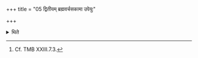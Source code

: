 +++
title = "05 द्वितीयम् ब्रह्मवर्चसकामा उपेयुः"

+++

<details><summary>थिते</summary>

5. (The performers) desirous of Brahman-splendour should perform the second (fifteen-day-sacrificial-session).[^1]  

[^1]: Cf. TMB XXIII.7.3. 

</details>
